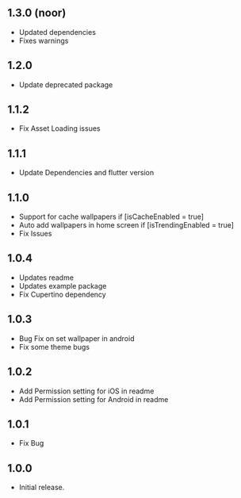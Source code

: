 ## 1.3.0 (noor)
* Updated dependencies
* Fixes warnings

## 1.2.0
* Update deprecated package

## 1.1.2
* Fix Asset Loading issues

## 1.1.1
* Update Dependencies and flutter version

## 1.1.0
* Support for cache wallpapers if [isCacheEnabled = true]
* Auto add wallpapers in home screen if [isTrendingEnabled = true]
* Fix Issues

## 1.0.4
* Updates readme
* Updates example package
* Fix Cupertino dependency

## 1.0.3
* Bug Fix on set wallpaper in android 
* Fix some theme bugs

## 1.0.2
* Add Permission setting for iOS in readme
* Add Permission setting for Android in readme

## 1.0.1
* Fix Bug

## 1.0.0
* Initial release.

